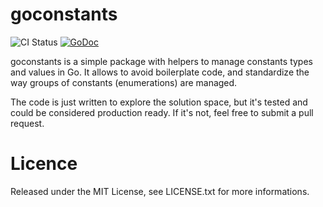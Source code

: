 # goconstants

![CI Status](https://github.com/samonzeweb/goconstants/workflows/test-goconstants/badge.svg) [![GoDoc](https://godoc.org/github.com/samonzeweb/goconstants?status.svg)](https://godoc.org/github.com/samonzeweb/goconstants)


goconstants is a simple package with helpers to manage constants types and
values in Go. It allows to avoid boilerplate code, and standardize the
way groups of constants (enumerations) are managed.

The code is just written to explore the solution space, but it's tested and
could be considered production ready. If it's not, feel free to submit a pull
request.

# Licence

Released under the MIT License, see LICENSE.txt for more informations.
